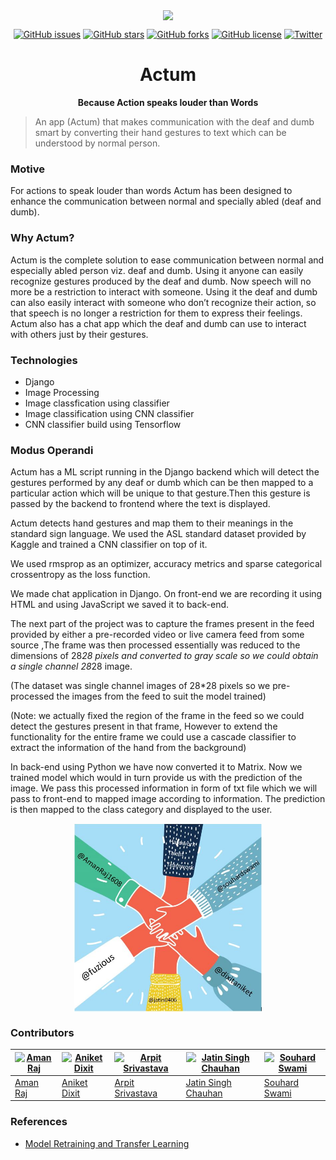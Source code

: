 <p align="center"><img src="https://image.flaticon.com/icons/svg/2036/2036962.svg" align="center" width="175"></p>
<p align="center">
  <a href="https://github.com/BakaOtaku/Actum/issues"><img alt="GitHub issues" src="https://img.shields.io/github/issues/BakaOtaku/Actum"></a>
  <a href="https://github.com/BakaOtaku/Actum/stargazers"><img alt="GitHub stars" src="https://img.shields.io/github/stars/BakaOtaku/Actum"></a>
  <a href="https://github.com/BakaOtaku/Actum/network"><img alt="GitHub forks" src="https://img.shields.io/github/forks/BakaOtaku/Actum"></a>
  <a href="https://github.com/BakaOtaku/Actum"><img alt="GitHub license" src="https://img.shields.io/github/license/BakaOtaku/Actum"></a>
  <a href="https://twitter.com/intent/tweet?text=Wow:&url=https%3A%2F%2Fgithub.com%2FBakaOtaku%2FActum"><img alt="Twitter" src="https://img.shields.io/twitter/url?style=social&url=https%3A%2F%2Ftwitter.com%2FAmanRaj1608"></a>
</p>
<h1 align="center">Actum</h1>
<p align="center"><b>Because Action speaks louder than Words</b>
</p>

> An app (Actum) that makes communication with the deaf and dumb smart by converting their hand gestures to text which can be understood by normal person.

### Motive

For actions to speak louder than words Actum has been designed to enhance the communication between normal and specially abled (deaf and dumb).

### Why Actum?

Actum is the complete solution to ease communication between normal and especially abled person viz. deaf and dumb. Using it anyone can easily recognize gestures produced by the deaf and dumb. Now speech will no more be a restriction to interact with someone. Using it the deaf and dumb can also easily interact with someone who don’t recognize their action, so that speech is no longer a restriction for them to express their feelings. Actum also has a chat app which the deaf and dumb can use to interact with others just by their gestures.

### Technologies

- Django
- Image Processing
- Image classfication using classifier
- Image classification using CNN classifier
- CNN classifier build using Tensorflow

### Modus Operandi

Actum has a ML script running in the Django backend which will detect the gestures performed by any deaf or dumb which can be then mapped to a particular action which will be unique to that gesture.Then this gesture is passed by the backend to frontend where the text is displayed.  

Actum detects hand gestures and map them to their meanings in the standard sign language. We used the ASL standard dataset provided by Kaggle and trained a CNN classifier on top of it. 

We used rmsprop as an optimizer, accuracy metrics and sparse categorical crossentropy as the loss function. 

We made chat application in Django. On front-end we are recording it using HTML and using JavaScript we saved it to back-end.

The next part of the project was to capture the frames present in the feed provided by either a pre-recorded video or live camera feed from some source ,The frame was then processed essentially was reduced to the dimensions of 28*28 pixels and converted to gray scale so we could obtain a single channel 28*28 image. 

(The dataset was single channel images of 28*28 pixels so we pre-processed the images from the feed to suit the model trained)

(Note: we actually fixed the region of the frame in the feed so we could detect the gestures present in that frame, However to extend the functionality for the entire frame we could use a cascade classifier to extract the information of the hand from the background)

In back-end using Python we have now converted it to Matrix. Now we trained model which would in turn provide us with the prediction of the image. We pass this processed information in form of txt file which we will pass to front-end to mapped image according to information. The prediction is then mapped to the class category and displayed to the user.



<p align="center"><img src="fact.jpg" align="center" width="300"></p>

### Contributors
[![Aman Raj](https://avatars2.githubusercontent.com/u/42104907?s=100)](https://github.com/amanraj1608) | [![Aniket Dixit](https://avatars0.githubusercontent.com/u/42795731?s=100)](https://github.com/dixitaniket) | [![Arpit Srivastava](https://avatars0.githubusercontent.com/u/42795731?s=100)](https://github.com/fuzious) | [![Jatin Singh Chauhan](https://avatars0.githubusercontent.com/u/42795731?s=100)](https://github.com/jatin0406) | [![Souhard Swami](https://avatars0.githubusercontent.com/u/42795731?s=100)](https://github.com/souhardswami) |
---|---|---|---|---|
[Aman Raj](https://github.com/amanraj1608) | [Aniket Dixit](https://github.com/dixitaniket) | [Arpit Srivastava](http://github.com/fuzious) |  [Jatin Singh Chauhan](https://github.com/jatin0406) | [Souhard Swami](http://github.com/souhardswami) |  


### References

- [Model Retraining and Transfer Learning](https://www.tensorflow.org/tutorials/image_retraining)
